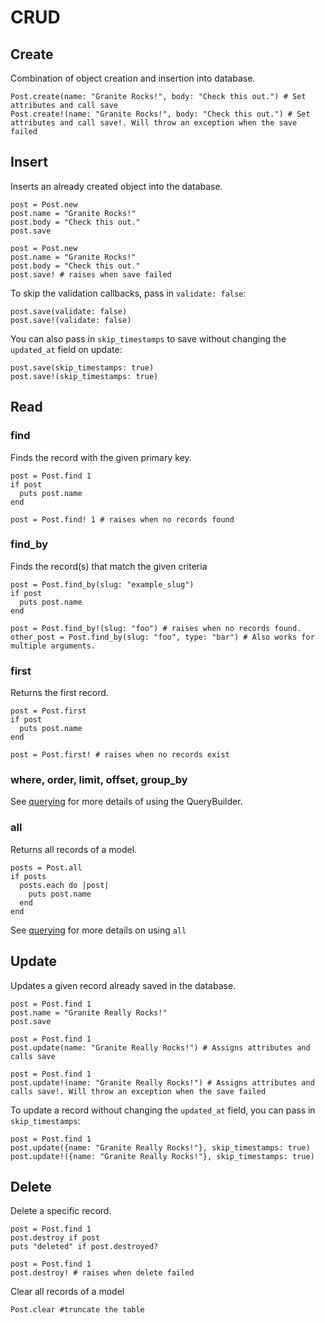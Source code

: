 # CRUD

## Create

Combination of object creation and insertion into database.

```crystal
Post.create(name: "Granite Rocks!", body: "Check this out.") # Set attributes and call save
Post.create!(name: "Granite Rocks!", body: "Check this out.") # Set attributes and call save!. Will throw an exception when the save failed
```

## Insert

Inserts an already created object into the database.

```crystal
post = Post.new
post.name = "Granite Rocks!"
post.body = "Check this out."
post.save

post = Post.new
post.name = "Granite Rocks!"
post.body = "Check this out."
post.save! # raises when save failed
```

To skip the validation callbacks, pass in `validate: false`:

```crystal
post.save(validate: false)
post.save!(validate: false)
```

You can also pass in `skip_timestamps` to save without changing the `updated_at` field on update:

```crystal
post.save(skip_timestamps: true)
post.save!(skip_timestamps: true)
```

## Read

### find

Finds the record with the given primary key.

```crystal
post = Post.find 1
if post
  puts post.name
end

post = Post.find! 1 # raises when no records found
```

### find_by

Finds the record(s) that match the given criteria

```crystal
post = Post.find_by(slug: "example_slug")
if post
  puts post.name
end

post = Post.find_by!(slug: "foo") # raises when no records found.
other_post = Post.find_by(slug: "foo", type: "bar") # Also works for multiple arguments.
```

### first

Returns the first record.

```crystal
post = Post.first
if post
  puts post.name
end

post = Post.first! # raises when no records exist
```

### where, order, limit, offset, group_by

See [querying](./querying.md) for more details of using the QueryBuilder.

### all

Returns all records of a model.

```crystal
posts = Post.all
if posts
  posts.each do |post|
    puts post.name
  end
end
```

See [querying](./querying.md#all) for more details on using `all`

## Update

Updates a given record already saved in the database.

```crystal
post = Post.find 1
post.name = "Granite Really Rocks!"
post.save

post = Post.find 1
post.update(name: "Granite Really Rocks!") # Assigns attributes and calls save

post = Post.find 1
post.update!(name: "Granite Really Rocks!") # Assigns attributes and calls save!. Will throw an exception when the save failed
```

To update a record without changing the `updated_at` field, you can pass in `skip_timestamps`:

```crystal
post = Post.find 1
post.update({name: "Granite Really Rocks!"}, skip_timestamps: true)
post.update!({name: "Granite Really Rocks!"}, skip_timestamps: true)
```

## Delete

Delete a specific record.

```crystal
post = Post.find 1
post.destroy if post
puts "deleted" if post.destroyed?

post = Post.find 1
post.destroy! # raises when delete failed
```

Clear all records of a model

```crystal
Post.clear #truncate the table
```
